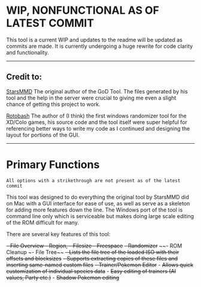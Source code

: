 # WIP, NONFUNCTIONAL AS OF LATEST COMMIT
This tool is a current WIP and updates to the readme will be updated as commits are made. It is currently undergoing a huge rewrite for code clarity and functionality.

---
## Credit to:

[StarsMMD](https://github.com/StarsMMD)
	The original author of the GoD Tool. The files generated by his tool and the help in the server were crucial to giving me even a slight chance of getting this project to work. 
	
[Rotobash](https://github.com/rotobash)
	The author of (I think) the first windows randomizer tool for the XD/Colo games, his source code and the tool itself were super helpful for referencing better ways to write my code as I continued and designing the layout for portions of the GUI.


----
# Primary Functions

`All options with a strikethrough are not present as of the latest commit`

This tool was designed to do everything the original tool by StarsMMD did on Mac with a GUI interface for ease of use, as well as serve as a skeleton for adding more features down the line. The Windows port of the tool is command line only which is serviceable but makes doing large scale editing of the ROM difficult for many.

There are several key features of this tool:

~~- File Overview
	- Region,
	- Filesize
	- Freespace~~
~~- Randomizer~~
~~- ROM Cleanup
~- File Tree~~
	~~- Lists the file tree of the loaded ISO with their offsets and blocksizes~~
	~~- Supports extracting copies of these files and inserting same-named custom files~~
~~- Trainer/Pokemon Editor~~
	- ~~Allows quick customization of individual species data~~
	- ~~Easy editing of trainers (AI values, Party etc.)~~
	- ~~Shadow Pokemon editing~~
